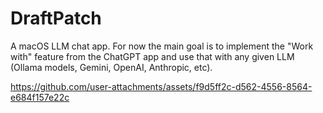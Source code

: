 # DraftPatch

A macOS LLM chat app. For now the main goal is to implement the "Work with" feature from the
ChatGPT app and use that with any given LLM (Ollama models, Gemini, OpenAI, Anthropic, etc).

https://github.com/user-attachments/assets/f9d5ff2c-d562-4556-8564-e684f157e22c

